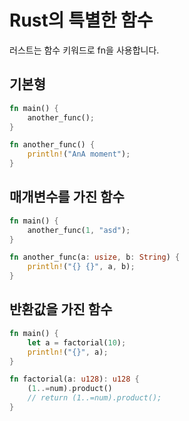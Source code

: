 # Rust의 특별한 함수

러스트는 함수 키워드로 fn을 사용합니다.

## 기본형

```rust
fn main() {
    another_func();
}

fn another_func() {
    println!("AnA moment");
}
```

## 매개변수를 가진 함수

```rust
fn main() {
    another_func(1, "asd");
}

fn another_func(a: usize, b: String) {
    println!("{} {}", a, b);
}
```

## 반환값을 가진 함수

```rust
fn main() {
    let a = factorial(10);
    println!("{}", a);
}

fn factorial(a: u128): u128 {
    (1..=num).product()
    // return (1..=num).product();
}
```

